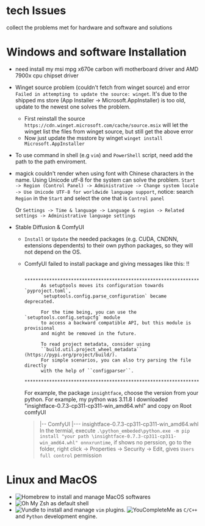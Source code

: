 # tech Issues
collect the problems met for hardware and software and solutions

# Windows and software Installation
- need install my msi mpg x670e carbon wifi motherboard driver and AMD 7900x cpu chipset driver
- Winget source problem (couldn't fetch from winget source) and error `Failed in attempting to update the source: winget`. It's due to the shipped ms store (App Installer -> Microsoft.AppInstaller) is too old, update to the newest one solves the problem.
  - First reinstall the source `https://cdn.winget.microsoft.com/cache/source.msix` will let the winget list the files from winget source, but still get the above error
  - Now just update the msstore by winget `winget install Microsoft.AppInstaller`
- To use command in shell (e.g `vim`) and `PowerShell` script, need add the path to the path enviroment.
- magick couldn't render when using font with Chinese characters in the name. Using Unicode utf-8 for the system can solve the problem. `Start -> Region (Control Panel) -> Administrative -> Change system locale -> Use Unicode UTF-8 for worldwide language support`, notice: search `Region` in the `Start` and select the one that is `Control panel`

  Or `Settings -> Time & language -> Language & region -> Related settings -> Administrative language settings`

- Stable Diffusion & ComfyUI
  - `Install` or `Update` the needed packages (e.g. CUDA, CNDNN, extensions dependents) to their own python packages, so they will not depend on the OS.
  - ComfyUI failed to install package and giving messages like this: 
    !!

              ********************************************************************************
              As setuptools moves its configuration towards `pyproject.toml`,
              `setuptools.config.parse_configuration` became deprecated.

              For the time being, you can use the `setuptools.config.setupcfg` module
              to access a backward compatible API, but this module is provisional
              and might be removed in the future.

              To read project metadata, consider using
              ``build.util.project_wheel_metadata`` (https://pypi.org/project/build/).
              For simple scenarios, you can also try parsing the file directly
              with the help of ``configparser``.
              ********************************************************************************
    For example, the package `insightface`, choose the version from your python. For example, my python was 3.11.8 I downloaded "insightface-0.7.3-cp311-cp311-win_amd64.whl" and copy on Root comfyUI
    
    >|-- ComfyUI
    >|--- insightface-0.7.3-cp311-cp311-win_amd64.whl
    In the termial, execute `.\python_embeded\python.exe -m pip install "your path \insightface-0.7.3-cp311-cp311-win_amd64.whl" onnxruntime`, if shows no perssion, go to the folder, right click -> Properties -> Security -> Edit, gives `Users` `full control` permission

# Linux and MacOS
- ![Homebrew](https://brew.sh/) to install and manage MacOS softwares
- ![Oh My Zsh](https://ohmyz.sh/) as default shell
- ![Vundle](https://github.com/VundleVim/Vundle.vim) to install and manage `vim` plugins. ![YouCompleteMe](https://github.com/ycm-core/YouCompleteMe) as `C/C++` and `Python` development engine.
